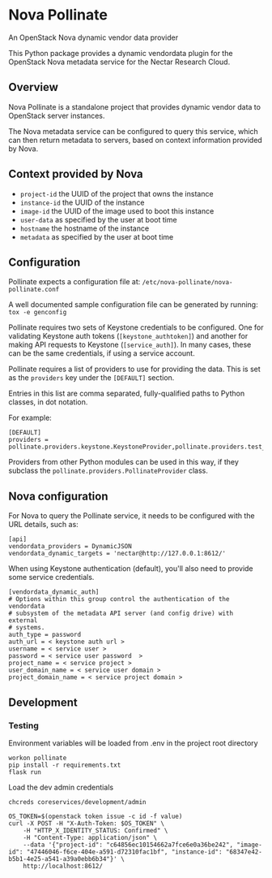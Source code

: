# Nova Pollinate

An OpenStack Nova dynamic vendor data provider

This Python package provides a dynamic vendordata plugin for the OpenStack
Nova metadata service for the Nectar Research Cloud.

## Overview

Nova Pollinate is a standalone project that provides dynamic vendor data to
OpenStack server instances.

The Nova metadata service can be configured to query this service, which
can then return metadata to servers, based on context information provided
by Nova.

## Context provided by Nova
* `project-id` the UUID of the project that owns the instance
* `instance-id` the UUID of the instance
* `image-id` the UUID of the image used to boot this instance
* `user-data` as specified by the user at boot time
* `hostname` the hostname of the instance
* `metadata` as specified by the user at boot time

## Configuration

Pollinate expects a configuration file at:
```/etc/nova-pollinate/nova-pollinate.conf```

A well documented sample configuration file can be generated by running:
```tox -e genconfig```

Pollinate requires two sets of Keystone credentials to be configured. One for
validating Keystone auth tokens (`[keystone_authtoken]`) and another for making
API requests to Keystone (`[service_auth]`). In many cases, these can be the
same credentials, if using a service account.

Pollinate requires a list of providers to use for providing the data. This is
set as the `providers` key under the `[DEFAULT]` section.

Entries in this list are comma separated, fully-qualified paths to Python
classes, in dot notation.

For example:

```
[DEFAULT]
providers = pollinate.providers.keystone.KeystoneProvider,pollinate.providers.test_provider.TestProvider
```

Providers from other Python modules can be used in this way, if they subclass
the `pollinate.providers.PollinateProvider` class.

## Nova configuration

For Nova to query the Pollinate service, it needs to be configured with the
URL details, such as:

```
[api]
vendordata_providers = DynamicJSON
vendordata_dynamic_targets = 'nectar@http://127.0.0.1:8612/'
```

When using Keystone authentication (default), you'll also need to provide
some service credentials.

```
[vendordata_dynamic_auth]
# Options within this group control the authentication of the vendordata
# subsystem of the metadata API server (and config drive) with external
# systems.
auth_type = password
auth_url = < keystone auth url >
username = < service user >
password = < service user password  >
project_name = < service project >
user_domain_name = < service user domain >
project_domain_name = < service project domain >
```

## Development


### Testing

Environment variables will be loaded from .env in the project root directory

```
workon pollinate
pip install -r requirements.txt
flask run
```

Load the dev admin credentials
```
chcreds coreservices/development/admin
```

```
OS_TOKEN=$(openstack token issue -c id -f value)
curl -X POST -H "X-Auth-Token: $OS_TOKEN" \
    -H "HTTP_X_IDENTITY_STATUS: Confirmed" \
    -H "Content-Type: application/json" \
    --data '{"project-id": "c64856ec10154662a7fce6e0a36be242", "image-id": "47446046-f6ce-404e-a591-d72310fac1bf", "instance-id": "68347e42-b5b1-4e25-a541-a39a0ebb6b34"}' \
    http://localhost:8612/
```
